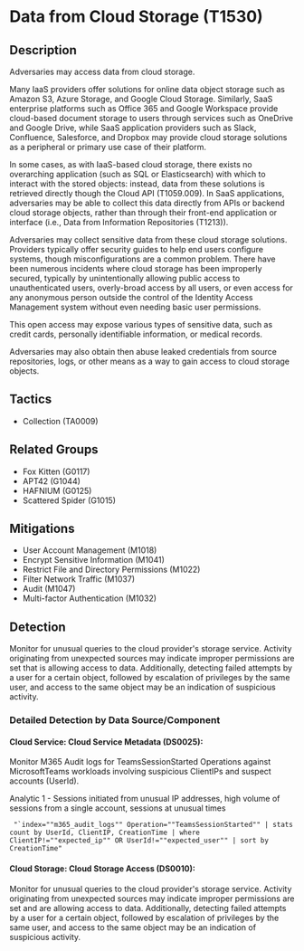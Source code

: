 # Data from Cloud Storage (T1530)

## Description
Adversaries may access data from cloud storage.

Many IaaS providers offer solutions for online data object storage such as Amazon S3, Azure Storage, and Google Cloud Storage. Similarly, SaaS enterprise platforms such as Office 365 and Google Workspace provide cloud-based document storage to users through services such as OneDrive and Google Drive, while SaaS application providers such as Slack, Confluence, Salesforce, and Dropbox may provide cloud storage solutions as a peripheral or primary use case of their platform. 

In some cases, as with IaaS-based cloud storage, there exists no overarching application (such as SQL or Elasticsearch) with which to interact with the stored objects: instead, data from these solutions is retrieved directly though the Cloud API (T1059.009). In SaaS applications, adversaries may be able to collect this data directly from APIs or backend cloud storage objects, rather than through their front-end application or interface (i.e., Data from Information Repositories (T1213)). 

Adversaries may collect sensitive data from these cloud storage solutions. Providers typically offer security guides to help end users configure systems, though misconfigurations are a common problem. There have been numerous incidents where cloud storage has been improperly secured, typically by unintentionally allowing public access to unauthenticated users, overly-broad access by all users, or even access for any anonymous person outside the control of the Identity Access Management system without even needing basic user permissions.

This open access may expose various types of sensitive data, such as credit cards, personally identifiable information, or medical records.

Adversaries may also obtain then abuse leaked credentials from source repositories, logs, or other means as a way to gain access to cloud storage objects.

## Tactics
- Collection (TA0009)

## Related Groups
- Fox Kitten (G0117)
- APT42 (G1044)
- HAFNIUM (G0125)
- Scattered Spider (G1015)

## Mitigations
- User Account Management (M1018)
- Encrypt Sensitive Information (M1041)
- Restrict File and Directory Permissions (M1022)
- Filter Network Traffic (M1037)
- Audit (M1047)
- Multi-factor Authentication (M1032)

## Detection
Monitor for unusual queries to the cloud provider's storage service. Activity originating from unexpected sources may indicate improper permissions are set that is allowing access to data. Additionally, detecting failed attempts by a user for a certain object, followed by escalation of privileges by the same user, and access to the same object may be an indication of suspicious activity.

### Detailed Detection by Data Source/Component
#### Cloud Service: Cloud Service Metadata (DS0025): 
Monitor M365 Audit logs for TeamsSessionStarted Operations against MicrosoftTeams workloads involving suspicious ClientIPs and suspect accounts (UserId).

Analytic 1 - Sessions initiated from unusual IP addresses, high volume of sessions from a single account, sessions at unusual times

``` "`index=""m365_audit_logs"" Operation=""TeamsSessionStarted""
| stats count by UserId, ClientIP, CreationTime
| where ClientIP!=""expected_ip"" OR UserId!=""expected_user""
| sort by CreationTime"```

#### Cloud Storage: Cloud Storage Access (DS0010): 
Monitor for unusual queries to the cloud provider's storage service. Activity originating from unexpected sources may indicate improper permissions are set and are allowing access to data. Additionally, detecting failed attempts by a user for a certain object, followed by escalation of privileges by the same user, and access to the same object may be an indication of suspicious activity.


